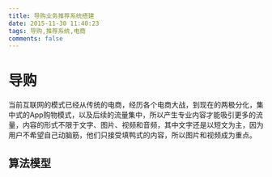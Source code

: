 ```yaml
---
title: 导购业务推荐系统搭建
date: 2015-11-30 11:40:23
tags: 导购,推荐系统,电商
comments: false
---
```


# 导购

当前互联网的模式已经从传统的电商，经历各个电商大战，到现在的两极分化，集中式的App购物模式，以及后续的流量集中，所以产生专业内容才能吸引更多的流量，内容的形式不限于文字、图片、视频和音频，其中文字还是以短文为主，因为用户不希望自己动脑筋，他们只接受填鸭式的内容，所以图片和视频成为重点。
<!--more-->
## 算法模型
